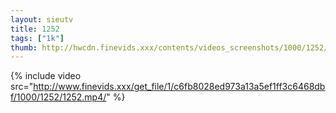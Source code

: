 ```yaml
--- 
layout: sieutv
title: 1252
tags: ["1k"]
thumb: http://hwcdn.finevids.xxx/contents/videos_screenshots/1000/1252/preview.mp4.jpg
---
```

{% include video src="http://www.finevids.xxx/get_file/1/c6fb8028ed973a13a5ef1ff3c6468dbf/1000/1252/1252.mp4/" %} 
